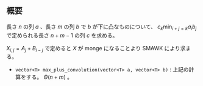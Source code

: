 ## 概要

長さ $n$ の列 $a$ 、長さ $m$ の列 $b$ で $b$ が下に凸なものについて、 $c_k \displaystyle\min_{i+j=k} a_i b_j$ で定められる長さ $n+m-1$ の列 $c$ を求める。

$X_{i,j}=A_j+B_{i-j}$ で定めると $X$ が monge になることより SMAWK により求まる。

- `vector<T> max_plus_convolution(vector<T> a, vector<T> b)` : 上記の計算をする。 $\Theta(n+m)$ 。
